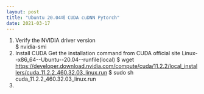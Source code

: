 ```yaml
---
layout: post
title: "Ubuntu 20.04에 CUDA cuDNN Pytorch"
date: 2021-03-17
---
```


1. Verify the NVIDIA driver version <br/>
   $ nvidia-smi
2. Install CUDA
   Get the installation command from CUDA official site
   Linux--x86_64--Ubuntu--20.04--runfile(local)
   $ wget https://developer.download.nvidia.com/compute/cuda/11.2.2/local_installers/cuda_11.2.2_460.32.03_linux.run
   $ sudo sh cuda_11.2.2_460.32.03_linux.run
3. 
